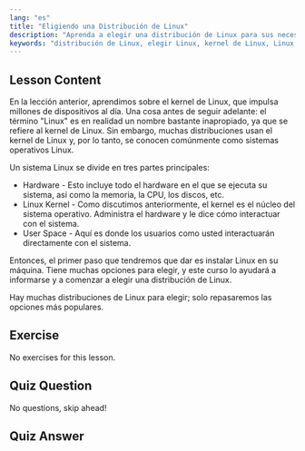 ```yaml
---
lang: "es"
title: "Eligiendo una Distribución de Linux"
description: "Aprenda a elegir una distribución de Linux para sus necesidades. Explore opciones populares y comprenda el kernel, el hardware y el espacio de usuario. ¡Comience su viaje en Linux!"
keywords: "distribución de Linux, elegir Linux, kernel de Linux, Linux para principiantes, guía de Linux, instalar Linux, tutorial de Linux"
---
```


## Lesson Content

En la lección anterior, aprendimos sobre el kernel de Linux, que impulsa millones de dispositivos al día. Una cosa antes de seguir adelante: el término "Linux" es en realidad un nombre bastante inapropiado, ya que se refiere al kernel de Linux. Sin embargo, muchas distribuciones usan el kernel de Linux y, por lo tanto, se conocen comúnmente como sistemas operativos Linux.

Un sistema Linux se divide en tres partes principales:

- Hardware - Esto incluye todo el hardware en el que se ejecuta su sistema, así como la memoria, la CPU, los discos, etc.
- Linux Kernel - Como discutimos anteriormente, el kernel es el núcleo del sistema operativo. Administra el hardware y le dice cómo interactuar con el sistema.
- User Space - Aquí es donde los usuarios como usted interactuarán directamente con el sistema.

Entonces, el primer paso que tendremos que dar es instalar Linux en su máquina. Tiene muchas opciones para elegir, y este curso lo ayudará a informarse y a comenzar a elegir una distribución de Linux.

Hay muchas distribuciones de Linux para elegir; solo repasaremos las opciones más populares.

## Exercise

No exercises for this lesson.

## Quiz Question

No questions, skip ahead!

## Quiz Answer
